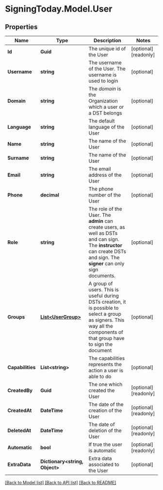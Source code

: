 
# SigningToday.Model.User

## Properties

Name | Type | Description | Notes
------------ | ------------- | ------------- | -------------
**Id** | **Guid** | The unique id of the User | [optional] [readonly] 
**Username** | **string** | The username of the User. The username is used to login | [optional] 
**Domain** | **string** | The _domain_ is the Organization which a user or a DST belongs | [optional] 
**Language** | **string** | The default language of the User | [optional] 
**Name** | **string** | The name of the User | [optional] 
**Surname** | **string** | The name of the User | [optional] 
**Email** | **string** | The email address of the User | [optional] 
**Phone** | **decimal** | The phone number of the User | [optional] 
**Role** | **string** | The role of the User. The **admin** can create users, as well as DSTs and can sign. The **instructor** can create DSTs and sign. The **signer** can only sign documents.  | [optional] 
**Groups** | [**List&lt;UserGroup&gt;**](UserGroup.md) | A group of users. This is useful during DSTs creation, it is possible to select a group as signers. This way all the components of that group have to sign the document | [optional] 
**Capabilities** | **List&lt;string&gt;** | The capabilities represents the action a user is able to do | [optional] 
**CreatedBy** | **Guid** | The one which created the User | [optional] [readonly] 
**CreatedAt** | **DateTime** | The date of the creation of the User | [optional] [readonly] 
**DeletedAt** | **DateTime** | The date of deletion of the User | [optional] [readonly] 
**Automatic** | **bool** | If true the user is automatic | [optional] [readonly] 
**ExtraData** | **Dictionary&lt;string, Object&gt;** | Extra data associated to the User | [optional] 

[[Back to Model list]](../README.md#documentation-for-models)
[[Back to API list]](../README.md#documentation-for-api-endpoints)
[[Back to README]](../README.md)

